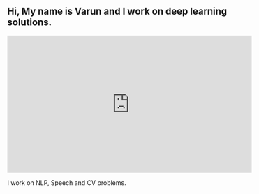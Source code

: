 ## Hi, My name is Varun and I work on deep learning solutions.

<iframe width="560" height="315" src="https://youtu.be/5HQAaUHMpzc" frameborder="0" allow="accelerometer; autoplay; clipboard-write; encrypted-media; gyroscope; picture-in-picture" allowfullscreen></iframe>

I work on NLP, Speech and CV problems. 
